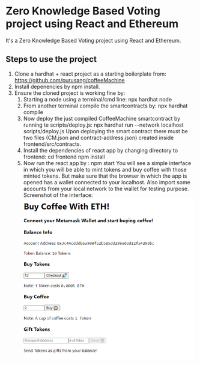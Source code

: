 # Zero Knowledge Based Voting project using React and Ethereum

It's a Zero Knowledge Based Voting project using React and Ethereum.

## Steps to use the project

1. Clone a hardhat + react project as a starting boilerplate from: https://github.com/purusang/coffeeMachine
2. Install depenencies by npm install.
3. Ensure the cloned project is working fine by:
   1. Starting a node using a terminal/cmd line: npx hardhat node
   2. From another terminal compile the smartcontracts by: npx hardhat compile
   3. Now deploy the just compiled CoffeeMachine smartcontract by running te scripts/deploy.js: npx hardhat run --network localhost scripts/deploy.js
      Upon deploying the smart contract there must be two files (CM.json and contract-address.json) created inside frontend/src/contracts.
   4. Install the dependencies of react app by changing directory to frontend: cd frontend
      npm install
   5. Now run the react app by : npm start
      You will see a simple interface in which you will be able to mint tokens and buy coffee with those minted tokens. But make sure that the browser in which the app is opened has a wallet connected to your localhost. Also import some accounts from your local network to the wallet for testing purpose.
      Screenshot of the interface: ![Alt text](Images/CoffeeMachine.PNG)

